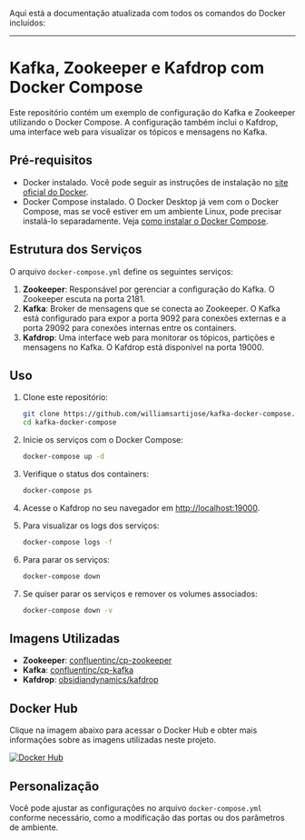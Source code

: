 Aqui está a documentação atualizada com todos os comandos do Docker incluídos:

---

# Kafka, Zookeeper e Kafdrop com Docker Compose

Este repositório contém um exemplo de configuração do Kafka e Zookeeper utilizando o Docker Compose. A configuração também inclui o Kafdrop, uma interface web para visualizar os tópicos e mensagens no Kafka.

## Pré-requisitos

- Docker instalado. Você pode seguir as instruções de instalação no [site oficial do Docker](https://docs.docker.com/get-docker/).
- Docker Compose instalado. O Docker Desktop já vem com o Docker Compose, mas se você estiver em um ambiente Linux, pode precisar instalá-lo separadamente. Veja [como instalar o Docker Compose](https://docs.docker.com/compose/install/).

## Estrutura dos Serviços

O arquivo `docker-compose.yml` define os seguintes serviços:

1. **Zookeeper**: Responsável por gerenciar a configuração do Kafka. O Zookeeper escuta na porta 2181.
2. **Kafka**: Broker de mensagens que se conecta ao Zookeeper. O Kafka está configurado para expor a porta 9092 para conexões externas e a porta 29092 para conexões internas entre os containers.
3. **Kafdrop**: Uma interface web para monitorar os tópicos, partições e mensagens no Kafka. O Kafdrop está disponível na porta 19000.

## Uso

1. Clone este repositório:

   ```bash
   git clone https://github.com/williamsartijose/kafka-docker-compose.git
   cd kafka-docker-compose
   ```

2. Inicie os serviços com o Docker Compose:

   ```bash
   docker-compose up -d
   ```

3. Verifique o status dos containers:

   ```bash
   docker-compose ps
   ```

4. Acesse o Kafdrop no seu navegador em [http://localhost:19000](http://localhost:19000).

5. Para visualizar os logs dos serviços:

   ```bash
   docker-compose logs -f
   ```

6. Para parar os serviços:

   ```bash
   docker-compose down
   ```

7. Se quiser parar os serviços e remover os volumes associados:

   ```bash
   docker-compose down -v
   ```

## Imagens Utilizadas

- **Zookeeper**: [confluentinc/cp-zookeeper](https://hub.docker.com/r/confluentinc/cp-zookeeper)
- **Kafka**: [confluentinc/cp-kafka](https://hub.docker.com/r/confluentinc/cp-kafka)
- **Kafdrop**: [obsidiandynamics/kafdrop](https://hub.docker.com/r/obsidiandynamics/kafdrop)

## Docker Hub

Clique na imagem abaixo para acessar o Docker Hub e obter mais informações sobre as imagens utilizadas neste projeto.

[![Docker Hub](https://www.docker.com/sites/default/files/d8/2019-07/Moby-logo.png)](https://hub.docker.com/)

## Personalização

Você pode ajustar as configurações no arquivo `docker-compose.yml` conforme necessário, como a modificação das portas ou dos parâmetros de ambiente.



